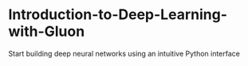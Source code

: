 # Introduction-to-Deep-Learning-with-Gluon
Start building deep neural networks using an intuitive Python interface
